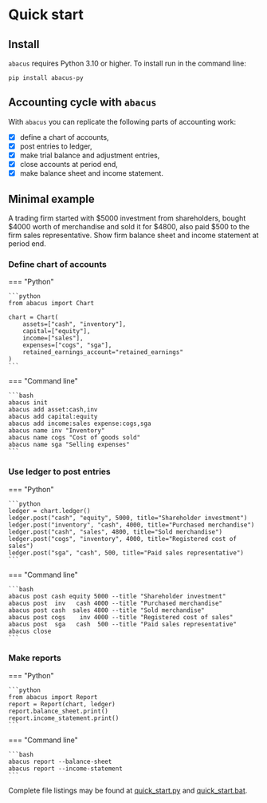 # Quick start

## Install

`abacus` requires Python 3.10 or higher. To install run in the command line:

```
pip install abacus-py
```

## Accounting cycle with `abacus`

With `abacus` you can replicate the following parts of accounting work:

- [x] define a chart of accounts,
- [x] post entries to ledger,
- [x] make trial balance and adjustment entries,
- [x] close accounts at period end,
- [x] make balance sheet and income statement.

## Minimal example

A trading firm started with $5000 investment from shareholders,
bought $4000 worth of merchandise and sold it for $4800,
also paid $500 to the firm sales representative.
Show firm balance sheet and income statement at period end.

### Define chart of accounts

=== "Python"

    ```python
    from abacus import Chart

    chart = Chart(
        assets=["cash", "inventory"],
        capital=["equity"],
        income=["sales"],
        expenses=["cogs", "sga"],
        retained_earnings_account="retained_earnings"
    )
    ```

=== "Command line"

    ```bash
    abacus init
    abacus add asset:cash,inv
    abacus add capital:equity
    abacus add income:sales expense:cogs,sga
    abacus name inv "Inventory"
    abacus name cogs "Cost of goods sold"
    abacus name sga "Selling expenses"
    ```

### Use ledger to post entries

=== "Python"

    ```python
    ledger = chart.ledger()
    ledger.post("cash", "equity", 5000, title="Shareholder investment")
    ledger.post("inventory", "cash", 4000, title="Purchased merchandise")
    ledger.post("cash", "sales", 4800, title="Sold merchandise")
    ledger.post("cogs", "inventory", 4000, title="Registered cost of sales")
    ledger.post("sga", "cash", 500, title="Paid sales representative")
    ```

=== "Command line"

    ```bash
    abacus post cash equity 5000 --title "Shareholder investment"
    abacus post  inv   cash 4000 --title "Purchased merchandise"
    abacus post cash  sales 4800 --title "Sold merchandise"
    abacus post cogs    inv 4000 --title "Registered cost of sales"
    abacus post  sga   cash  500 --title "Paid sales representative"
    abacus close
    ```

### Make reports

=== "Python"

    ```python
    from abacus import Report
    report = Report(chart, ledger)
    report.balance_sheet.print()
    report.income_statement.print()
    ```

=== "Command line"

    ```bash
    abacus report --balance-sheet
    abacus report --income-statement
    ```

Complete file listings may be found at [quick_start.py](quick_start.py)
and [quick_start.bat](quick_start.bat).
